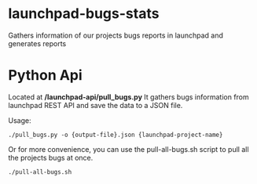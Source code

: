 launchpad-bugs-stats
====================

Gathers information of our projects bugs reports in launchpad and generates reports


Python Api
==========

Located at **/launchpad-api/pull_bugs.py**
It gathers bugs information from launchpad REST API and save the data to a JSON file.

Usage:

    ./pull_bugs.py -o {output-file}.json {launchpad-project-name}

Or for more convenience, you can use the pull-all-bugs.sh script to pull all the projects bugs at once.

    ./pull-all-bugs.sh